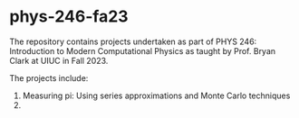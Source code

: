 # phys-246-fa23
The repository contains projects undertaken as part of PHYS 246: Introduction to Modern Computational Physics as taught by Prof. Bryan Clark at UIUC in Fall  2023.

The projects include:
1. Measuring pi: Using series approximations and Monte Carlo techniques
2. 
